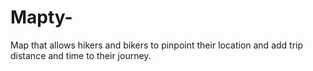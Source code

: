 # Mapty-
Map that allows hikers and bikers to pinpoint their location and add trip distance and time to their journey.
